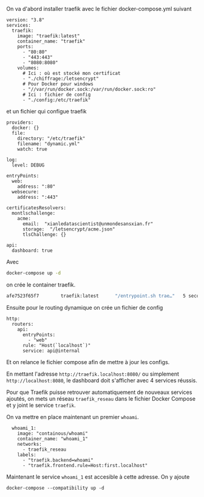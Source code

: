 On va d'abord installer traefik avec le fichier docker-compose.yml suivant
```
version: "3.8"
services:
  traefik:
    image: "traefik:latest"
    container_name: "traefik"
    ports:
      - "80:80"
      - "443:443"
      - "8080:8080"
    volumes:
      # Ici : où est stocké mon certificat
      - "./chiffrage:/letsencrypt"
	  # Pour Docker pour windows
      - "//var/run/docker.sock:/var/run/docker.sock:ro"
      # Ici : fichier de config
      - "./config:/etc/traefik"
```
et un fichier qui configue traefik 
```
providers:
  docker: {}
  file:
    directory: "/etc/traefik"
    filename: "dynamic.yml"
    watch: true

log:
  level: DEBUG

entryPoints:
  web:
    address: ":80"
  websecure:
    address: ":443"

certificatesResolvers:
  montlschallenge:
    acme:
      email:  "xianledatascientist@unmondesansxian.fr"
      storage:  "/letsencrypt/acme.json"
      tlsChallenge: {}

api:
  dashboard: true
```

Avec 
```bash
docker-compose up -d
```
on crée le container traefik.
```bash
afe7523f65f7        traefik:latest      "/entrypoint.sh trae…"   5 seconds ago       Up 5 seconds        0.0.0.0:80->80/tcp, 0.0.0.0:443->443/tcp, 0.0.0.0:8080->8080/tcp   traefik
```

Ensuite pour le routing dynamique on crée un fichier de config
```
http:
  routers:
    api:
      entryPoints:
        - "web"
      rule: "Host(`localhost`)"
      service: api@internal
```

Et on relance le fichier compose afin de mettre à jour les configs.

En mettant l'adresse `http://traefik.localhost:8080/` ou simplement `http://localhost:8080`, le dashboard doit s'afficher avec 4 services réussis.

Pour que Traefik puisse retrouver automatiquement de nouveaux services ajoutés, on mets un réseau `traefik_reseau` dans le fichier Docker Compose et y joint le service `traefik`.

On va mettre en place maintenant un premier `whoami`.
```
  whoami_1:
    image: "containous/whoami"
    container_name: "whoami_1"
    networks:
      - traefik_reseau
    labels:
      - "traefik.backend=whoami"
      - "traefik.frontend.rule=Host:first.localhost"
```

Maintenant le service `whoami_1` est accesible à cette adresse. On y ajoute 


```
docker-compose --compatibility up -d
```